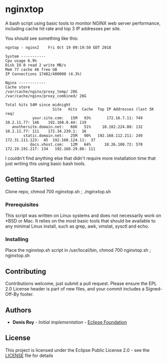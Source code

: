 # nginxtop

A bash script using basic tools to monitor NGINX web server performance, including cache hit rate and top 3 IP addresses per site.

You should see something like this:

```
ngxtop - nginx2    Fri Oct 19 09:19:50 EDT 2018

System -----------
Cpu usage 6.9%
Disk IO 0 read 2 write MB/s
Mem 77 cache 46 free GB
IP Connections 17402/400000 (4.3%)

Nginx ------------
Cache store
/var/cache/nginx/proxy_temp/ 28G
/var/cache/nginx/proxy_combined/ 26G

Total hits 54M since midnight
                     Site   Hits  Cache  Top IP Addresses (last 5K req) 
            your.site.com:   15M   93%       172.16.7.11: 749       10.2.11.77: 146    192.168.0.44: 119
   anothersite.domain.net:   66K   51%     10.102.224.88: 132       10.2.11.77: 111    172.34.239.1:  16
        static.domain.net:   25M   90%   192.168.112.211: 249   172.31.111.123:  45  192.168.124.11:  37
           docs.vhost.com:   12M   64%      10.26.100.72: 570   172.19.191.217: 134   192.168.29.86: 111
```

I couldn't find anything else that didn't require more installation time that just writing this using basic bash tools.


## Getting Started

Clone repo, chmod 700 nginxtop.sh ; ./nginxtop.sh


### Prerequisites

This script was written on Linux systems and does not necessarily work on *BSD or Mac. It relies on the most basic tools that should be available to any minimal Linux install, such as grep, awk, vmstat, sysctl and echo.


### Installing

Place the nginxtop.sh script in /usr/local/bin, chmod 700 nginxtop.sh ; nginxtop.sh


## Contributing

Contributions welcome, just submit a pull request. Please ensure the EPL 2.0 License header is part of new files, and your commit includes a Signed-Off-By footer.


## Authors

* **Denis Roy** - *Initial implementation* - [Eclipse Foundation](https://eclipse.org/)


## License

This project is licensed under the Eclipse Public License 2.0 - see the [LICENSE](LICENSE) file for details

